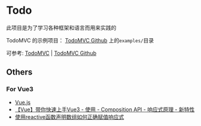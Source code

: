 # Todo

此项目是为了学习各种框架和语言而用来实践的

TodoMVC 的示例项目： [TodoMVC Github](https://github.com/tastejs/todomvc) 上的`examples/`目录

可参考: [TodoMVC](https://todomvc.com) | [TodoMVC Github](https://github.com/tastejs/todomvc)

## Others

### For Vue3
- [Vue.js](https://staging-cn.vuejs.org/)
- [【Vue】带你快速上手Vue3 - 使用 - Composition API - 响应式原理 - 新特性](https://juejin.cn/post/7005140118960865317/)
- [使用reactive函数声明数组如何正确赋值响应式](https://blog.51cto.com/u_15049782/4295376)
